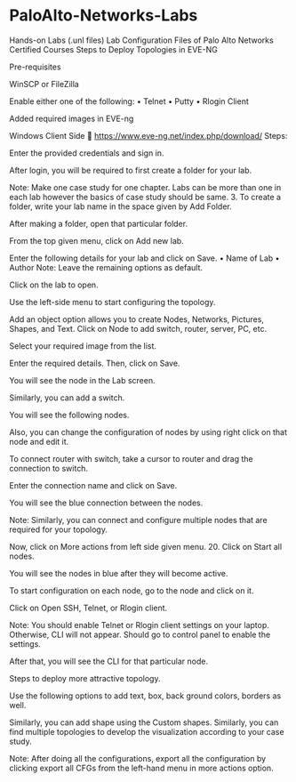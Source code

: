 # PaloAlto-Networks-Labs
Hands-on Labs (.unl files)
Lab Configuration Files of Palo Alto Networks Certified Courses Steps to Deploy Topologies in EVE-NG

Pre-requisites

WinSCP or FileZilla

Enable either one of the following: • Telnet • Putty • Rlogin Client

Added required images in EVE-ng

Windows Client Side  https://www.eve-ng.net/index.php/download/ Steps:

Enter the provided credentials and sign in.

After login, you will be required to first create a folder for your lab.

Note: Make one case study for one chapter. Labs can be more than one in each lab however the basics of case study should be same. 3. To create a folder, write your lab name in the space given by Add Folder.

After making a folder, open that particular folder.

From the top given menu, click on Add new lab.

Enter the following details for your lab and click on Save. • Name of Lab • Author Note: Leave the remaining options as default.

Click on the lab to open.

Use the left-side menu to start configuring the topology.

Add an object option allows you to create Nodes, Networks, Pictures, Shapes, and Text. Click on Node to add switch, router, server, PC, etc.

Select your required image from the list.

Enter the required details. Then, click on Save.

You will see the node in the Lab screen.

Similarly, you can add a switch.

You will see the following nodes.

Also, you can change the configuration of nodes by using right click on that node and edit it.

To connect router with switch, take a cursor to router and drag the connection to switch.

Enter the connection name and click on Save.

You will see the blue connection between the nodes.

Note: Similarly, you can connect and configure multiple nodes that are required for your topology.

Now, click on More actions from left side given menu. 20. Click on Start all nodes.

You will see the nodes in blue after they will become active.

To start configuration on each node, go to the node and click on it.

Click on Open SSH, Telnet, or Rlogin client.

Note: You should enable Telnet or Rlogin client settings on your laptop. Otherwise, CLI will not appear. Should go to control panel to enable the settings. 

After that, you will see the CLI for that particular node.

Steps to deploy more attractive topology. 

Use the following options to add text, box, back ground colors, borders as well.

Similarly, you can add shape using the Custom shapes. Similarly, you can find multiple topologies to develop the visualization according to your case study.

Note: After doing all the configurations, export all the configuration by clicking export all CFGs from the left-hand menu in more actions option.
